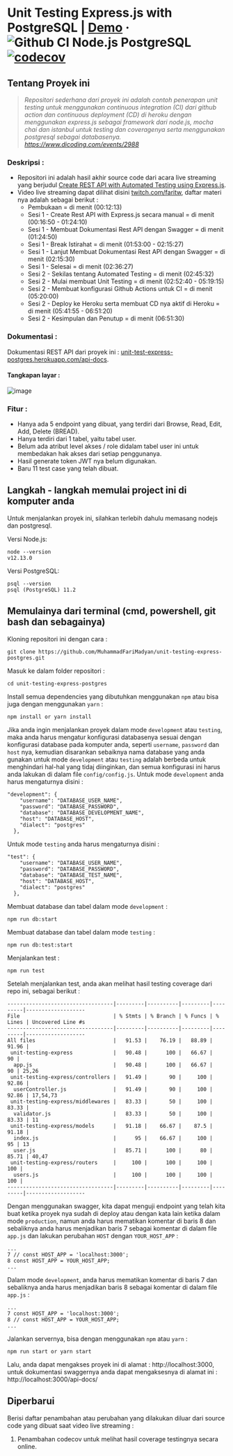 # Unit Testing Express.js with PostgreSQL | [Demo](https://unit-test-express-postgres.herokuapp.com/api-docs) &middot; ![Github CI Node.js PostgreSQL](https://github.com/MuhammadFariMadyan/unit-testing-express-postgres/workflows/Github%20CI%20Node.js%20PostgreSQL/badge.svg) [![codecov](https://codecov.io/gh/MuhammadFariMadyan/unit-testing-express-postgres/branch/development/graph/badge.svg)](https://codecov.io/gh/MuhammadFariMadyan/unit-testing-express-postgres)

## Tentang Proyek ini
> *Repositori sederhana dari proyek ini adalah contoh penerapan unit testing untuk menggunakan continuous integration (CI) dari github action dan continuous deployment (CD) di heroku dengan menggunakan express.js sebagai framework dari node.js, mocha chai dan istanbul untuk testing dan coveragenya serta menggunakan postgresql sebagai databasenya. https://www.dicoding.com/events/2988*


### Deskripsi :
- Repositori ini adalah hasil akhir source code dari acara live streaming yang berjudul [Create REST API with Automated Testing using Express.js](https://www.dicoding.com/events/2988/).
- Video live streaming dapat dilihat disini [twitch.com/faritw](https://www.twitch.tv/videos/558640300), daftar materi nya adalah sebagai berikut :
  - Pembukaan = di menit (00:12:13)
  - Sesi 1 - Create Rest API with Express.js secara manual = di menit (00:16:50 - 01:24:10)
  - Sesi 1 - Membuat Dokumentasi Rest API dengan Swagger = di menit (01:24:50)
  - Sesi 1 - Break Istirahat = di menit (01:53:00 - 02:15:27)
  - Sesi 1 - Lanjut Membuat Dokumentasi Rest API dengan Swagger = di menit (02:15:30)
  - Sesi 1 - Selesai = di menit (02:36:27)
  - Sesi 2 - Sekilas tentang Automated Testing = di menit (02:45:32)
  - Sesi 2 - Mulai membuat Unit Testing = di menit (02:52:40 - 05:19:15)
  - Sesi 2 - Membuat konfigurasi Github Actions untuk CI = di menit (05:20:00)
  - Sesi 2 - Deploy ke Heroku serta membuat CD nya aktif di Heroku =
di menit (05:41:55 - 06:51:20)
  - Sesi 2 - Kesimpulan dan Penutup = di menit (06:51:30)

### Dokumentasi : 
Dokumentasi REST API dari proyek ini : [unit-test-express-postgres.herokuapp.com/api-docs](https://unit-test-express-postgres.herokuapp.com/api-docs).
#### Tangkapan layar :
![image](https://user-images.githubusercontent.com/7545546/75762344-18603c80-5d6d-11ea-9f7e-f0942b85cec4.png) 

### Fitur :
- Hanya ada 5 endpoint yang dibuat, yang terdiri dari Browse, Read, Edit, Add, Delete (BREAD).
- Hanya terdiri dari 1 tabel, yaitu tabel user.
- Belum ada atribut level akses / role didalam tabel user ini untuk membedakan hak akses dari setiap penggunanya.
- Hasil generate token JWT nya belum digunakan.
- Baru 11 test case yang telah dibuat.

## Langkah - langkah memulai project ini di komputer anda
Untuk menjalankan proyek ini, silahkan terlebih dahulu memasang nodejs dan postgresql.

Versi Node.js:
```
node --version
v12.13.0
```
Versi PostgreSQL:
```
psql --version
psql (PostgreSQL) 11.2
```

## Memulainya dari terminal (cmd, powershell, git bash dan sebagainya)
Kloning repositori ini dengan cara :
```
git clone https://github.com/MuhammadFariMadyan/unit-testing-express-postgres.git
```
Masuk ke dalam folder repositori :
```
cd unit-testing-express-postgres
```
Install semua dependencies yang dibutuhkan menggunakan `npm` atau bisa juga dengan menggunakan `yarn` :
```
npm install or yarn install
```
Jika anda ingin menjalankan proyek dalam mode `development` atau `testing`, maka anda harus mengatur konfigurasi databasenya sesuai dengan konfigurasi database pada komputer anda, seperti `username`, `password` dan `host` nya, kemudian disarankan sebaiknya nama database yang anda gunakan untuk mode `development` atau `testing` adalah berbeda untuk menghindari hal-hal yang tidaj diinginkan, dan semua konfigurasi ini harus anda lakukan di dalam file `config/config.js`. 
Untuk mode `development` anda harus mengaturnya disini :
```
"development": {
    "username": "DATABASE_USER_NAME",
    "password": "DATABASE_PASSWORD",
    "database": "DATABASE_DEVELOPMENT_NAME",
    "host": "DATABASE_HOST",
    "dialect": "postgres"
  },
```
Untuk mode `testing` anda harus mengaturnya disini :
```
"test": {
    "username": "DATABASE_USER_NAME",
    "password": "DATABASE_PASSWORD",
    "database": "DATABASE_TEST_NAME",
    "host": "DATABASE_HOST",
    "dialect": "postgres"
  },
```
Membuat database dan tabel dalam mode `development` :
```
npm run db:start
```
Membuat database dan tabel dalam mode `testing` :
```
npm run db:test:start
```
Menjalankan test :

```
npm run test
```
Setelah menjalankan test, anda akan melihat hasil testing coverage dari repo ini, sebagai berikut :
```
----------------------------------|---------|----------|---------|---------|-------------------
File                              | % Stmts | % Branch | % Funcs | % Lines | Uncovered Line #s
----------------------------------|---------|----------|---------|---------|-------------------
All files                         |   91.53 |    76.19 |   88.89 |   91.96 | 
 unit-testing-express             |   90.48 |      100 |   66.67 |      90 | 
  app.js                          |   90.48 |      100 |   66.67 |      90 | 25,26
 unit-testing-express/controllers |   91.49 |       90 |     100 |   92.86 | 
  userController.js               |   91.49 |       90 |     100 |   92.86 | 17,54,73
 unit-testing-express/middlewares |   83.33 |       50 |     100 |   83.33 | 
  validator.js                    |   83.33 |       50 |     100 |   83.33 | 11
 unit-testing-express/models      |   91.18 |    66.67 |    87.5 |   91.18 | 
  index.js                        |      95 |    66.67 |     100 |      95 | 13
  user.js                         |   85.71 |      100 |      80 |   85.71 | 40,47
 unit-testing-express/routers     |     100 |      100 |     100 |     100 | 
  users.js                        |     100 |      100 |     100 |     100 | 
----------------------------------|---------|----------|---------|---------|-------------------
```
Dengan menggunakan swagger, kita dapat menguji endpoint yang telah kita buat ketika proyek nya sudah di deploy atau dengan kata lain ketika dalam mode `production`, namun anda harus mematikan komentar di baris 8 dan sebaliknya anda harus menjadikan baris 7 sebagai komentar di dalam file `app.js` dan lakukan perubahan `HOST` dengan `YOUR_HOST_APP` :
```
...
7 // const HOST_APP = 'localhost:3000';
8 const HOST_APP = YOUR_HOST_APP;
...
```
Dalam mode `development`, anda harus mematikan komentar di baris 7 dan sebaliknya anda harus menjadikan baris 8 sebagai komentar di dalam file `app.js` :
```
...
7 const HOST_APP = 'localhost:3000';
8 // const HOST_APP = YOUR_HOST_APP;
...
```
Jalankan servernya, bisa dengan menggunakan `npm` atau `yarn` :
```
npm run start or yarn start
```
Lalu, anda dapat mengakses proyek ini di alamat : http://localhost:3000, untuk dokumentasi swaggernya anda dapat mengaksesnya di alamat ini : http://localhost:3000/api-docs/

## Diperbarui
Berisi daftar penambahan atau perubahan yang dilakukan diluar dari source code yang dibuat saat video live streaming :
1. Penambahan codecov untuk melihat hasil coverage testingnya secara online.